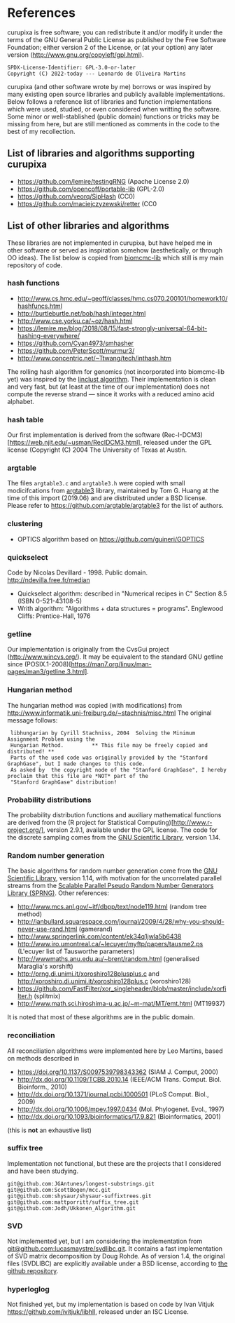 # References

curupixa is free software; you can redistribute it and/or modify it under the terms of the GNU General Public
License as published by the Free Software Foundation; either version 2 of the License, or (at your option) any later
version (http://www.gnu.org/copyleft/gpl.html).
```
SPDX-License-Identifier: GPL-3.0-or-later
Copyright (C) 2022-today --- Leonardo de Oliveira Martins
```
curupixa (and other software wrote by me) borrows or was inspired by many existing open source libraries and publicly 
available implementations.
Below follows a reference list of libraries and function implementations which were used, studied, or even considered when writting the software. 
Some minor or well-stablished (public domain) functions or tricks may be missing from here, but are still mentioned as comments in the 
code to the best of my recollection.

## List of libraries and algorithms supporting curupixa

* https://github.com/lemire/testingRNG (Apache License 2.0)
* https://github.com/opencoff/portable-lib (GPL-2.0)
* https://github.com/veorq/SipHash (CC0)
* https://github.com/maciejczyzewski/retter (CC0

## List of other libraries and algorithms 

These libraries are not implemented in curupixa, but have helped me in other software or served as inspiration somehow
(aesthetically, or through OO ideas). The list below is copied from [biomcmc-lib](https://github.com/quadram-institute-bioscience/biomcmc-lib)
which still is my main repository of code.

### hash functions

 * http://www.cs.hmc.edu/~geoff/classes/hmc.cs070.200101/homework10/hashfuncs.html
 * http://burtleburtle.net/bob/hash/integer.html 
 * http://www.cse.yorku.ca/~oz/hash.html
 * https://lemire.me/blog/2018/08/15/fast-strongly-universal-64-bit-hashing-everywhere/
 * https://github.com/Cyan4973/smhasher
 * https://github.com/PeterScott/murmur3/ 
 * http://www.concentric.net/~Ttwang/tech/inthash.htm 

The rolling hash algorithm for genomics (not incorporated into biomcmc-lib yet) was inspired by the [linclust algorithm](https://github.com/soedinglab/MMseqs2). 
Their implementation is clean and very fast, but (at least at the time of our implementation) does not compute the
reverse strand &mdash; since it works with a reduced amino acid alphabet. 
 
### hash table

Our first implementation is derived from the software (Rec-I-DCM3)[https://web.njit.edu/~usman/RecIDCM3.html], 
released under the GPL license (Copyright (C) 2004 The University of Texas at Austin. 

### argtable 

The files `argtable3.c` and `argtable3.h` were copied with small modicifcations from [argtable3](https://www.argtable.org/) library, 
maintained by Tom G. Huang at the time of this import (2019.06) and are distributed under a BSD license. 
Please refer to  https://github.com/argtable/argtable3 for the list of authors.

### clustering

 *  OPTICS algorithm based on https://github.com/guineri/GOPTICS  

### quickselect
Code by Nicolas Devillard - 1998. Public domain.  http://ndevilla.free.fr/median

 * Quickselect algorithm: described in "Numerical recipes in C" Section 8.5 (ISBN 0-521-43108-5)
 * Writh algorithm: "Algorithms + data structures = programs". Englewood Cliffs: Prentice-Hall, 1976

### getline

Our implementation is originally from the CvsGui project (http://www.wincvs.org/).
It may be equivalent to the standard GNU getline since (POSIX.1-2008)[https://man7.org/linux/man-pages/man3/getline.3.html].

### Hungarian method

The hungarian method was copied (with modifications) from http://www.informatik.uni-freiburg.de/~stachnis/misc.html
The original message follows:
```
 libhungarian by Cyrill Stachniss, 2004  Solving the Minimum Assignment Problem using the
 Hungarian Method.         ** This file may be freely copied and distributed! **
 Parts of the used code was originally provided by the "Stanford GraphGase", but I made changes to this code.
 As asked by  the copyright node of the "Stanford GraphGase", I hereby proclaim that this file are *NOT* part of the
 "Stanford GraphGase" distribution!
```

### Probability distributions

The probability distribution functions and auxiliary mathematical functions are derived from the (R project for Statistical Computing)[http://www.r-project.org/],
version 2.9.1, available under the GPL license.
The code for the discrete sampling comes from the [GNU Scientific Library](https://www.gnu.org/software/gsl/), version 1.14.

### Random number generation

The basic algorithms for random number generation come from the [GNU Scientific Library](https://www.gnu.org/software/gsl/), version 1.14, with 
motivation for the uncorrelated parallel streams from the [Scalable Parallel Pseudo Random Number Generators Library (SPRNG)](http://www.sprng.org/).
Other references:

* http://www.mcs.anl.gov/~itf/dbpp/text/node119.html (random tree method)
* http://ianbullard.squarespace.com/journal/2009/4/28/why-you-should-never-use-rand.html (gamerand)
* http://www.springerlink.com/content/ek34q1jwla5b6438
* http://www.iro.umontreal.ca/~lecuyer/myftp/papers/tausme2.ps (L'ecuyer list of Tausworthe parameters)
* http://wwwmaths.anu.edu.au/~brent/random.html (generalised Maraglia's xorshift)
* http://prng.di.unimi.it/xoroshiro128plusplus.c and http://xoroshiro.di.unimi.it/xoroshiro128plus.c (xoroshiro128)
* https://github.com/FastFilter/xor_singleheader/blob/master/include/xorfilter.h (splitmix)
* http://www.math.sci.hiroshima-u.ac.jp/~m-mat/MT/emt.html (MT19937)

It is noted that most of these algorithms are in the public domain.

### reconciliation

All reconciliation algorithms were implemented here by Leo Martins, based on methods described in

* https://doi.org/10.1137/S0097539798343362 (SIAM J. Comput, 2000)
* http://dx.doi.org/10.1109/TCBB.2010.14 (IEEE/ACM Trans. Comput. Biol. Bioinform., 2010)
* http://dx.doi.org/10.1371/journal.pcbi.1000501 (PLoS Comput. Biol., 2009)
* http://dx.doi.org/10.1006/mpev.1997.0434 (Mol. Phylogenet. Evol., 1997)
* http://dx.doi.org/10.1093/bioinformatics/17.9.821 (Bioinformatics, 2001)

(this is **not** an exhaustive list)

### suffix tree

Implementation not functional, but these are the projects that I considered and have been studying.
```
git@github.com:JGAntunes/longest-substrings.git
git@github.com:ScottBogen/mcc.git
git@github.com:shysaur/shysaur-suffixtrees.git
git@github.com:mattporritt/suffix_tree.git
git@github.com:Jodh/Ukkonen_Algorithm.git
```
### SVD

Not implemented yet, but I am considering the implementation from [git@github.com:lucasmaystre/svdlibc.git](https://github.com/lucasmaystre/svdlibc).
It contains a fast implementation of SVD matrix decomposition by Doug Rohde.
As of version 1.4, the original files (SVDLIBC) are explicitly available under a BSD license, according to 
[the github repository](https://github.com/lucasmaystre/svdlibc). 

### hyperloglog

Not finished yet, but my implementation is based on code by Ivan Vitjuk https://github.com/ivitjuk/libhll, 
released under an ISC License.
